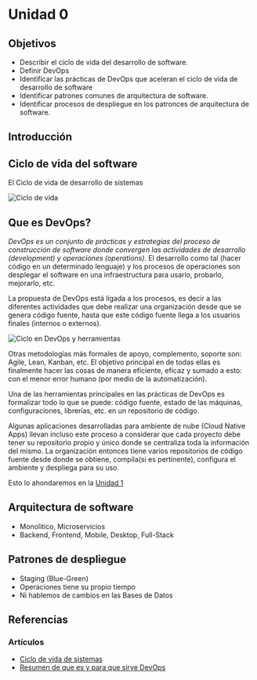 # Unidad 0


## Objetivos
* Describir el ciclo de vida del desarrollo de software.
* Definir DevOps
* Identificar las prácticas de DevOps que aceleran el ciclo de vida de desarrollo de software
* Identificar patrones comunes de arquitectura de software.
* Identificar procesos de despliegue en los patronces de arquitectura de software.


## Introducción

## Ciclo de vida del software

El Ciclo de vida de desarrollo de sistemas

![Ciclo de vida](https://www.viewnext.com//wp-content/uploads/2018/06/7fases_SDLC_infografia.jpg)

## Que es DevOps?

*DevOps es un conjunto de prácticas y estrategias del proceso de construcción de software donde convergen las actividades de desarrollo (development) y operaciones (operations)*. El desarrollo como tal (hacer código en un determinado lenguaje) y los procesos de operaciones son desplegar el software en una infraestructura para usarlo, probarlo, mejorarlo, etc.

La propuesta de DevOps está ligada a los procesos, es decir a las diferentes actividades que debe realizar una organización desde que se genera código fuente, hasta que este código fuente llega a los usuarios finales (internos o externos).

![Ciclo en DevOps y herramientas](https://i1.wp.com/geniusitt.com/wp-content/uploads/2018/08/DevOpstools-1.png)

Otras metodologías más formales de apoyo, complemento, soporte son: Agile, Lean, Kanban, etc. El objetivo principal en de todas ellas es finalmente hacer las cosas de manera eficiente, eficaz y sumado a esto: con el menor error humano (por medio de la automatización).

Una de las herramientas principales en las prácticas de DevOps es formalizar todo lo que se puede: código fuente, estado de las máquinas, configuraciones, librerías, etc. en un repositorio de código.

Algunas aplicaciones desarrolladas para ambiente de nube (Cloud Native Apps) llevan incluso este proceso a considerar que cada proyecto debe tener su repositorio propio y único donde se centraliza toda la información del mismo. La organización entonces tiene varios repositorios de código fuente desde donde se obtiene, compila(si es pertinente), configura el ambiente y despliega para su uso.

Esto lo ahondaremos en la [Unidad 1](../01/)

## Arquitectura de software

- Monolitico, Microservicios
- Backend, Frontend, Mobile, Desktop, Full-Stack

## Patrones de despliegue

- Staging (Blue-Green)
- Operaciones tiene su propio tiempo
- Ni hablemos de cambios en las Bases de Datos

## Referencias

### Artículos

* [Ciclo de vida de sistemas](https://www.viewnext.com/el-ciclo-sdlc-en-7-fases)
* [Resumen de que es y para que sirve DevOps](https://www.programaenlinea.net/que-es-y-para-que-sirve-devops)

